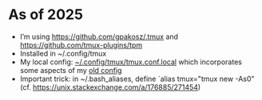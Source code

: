 # As of 2025

- I’m using https://github.com/gpakosz/.tmux and https://github.com/tmux-plugins/tpm
- Installed in ~/.config/tmux
- My local config: [~/.config/tmux/tmux.conf.local](./tmux.conf.local) which incorporates some aspects of my [old config](../.tmux.conf)
- Important trick: in ~/.bash_aliases, define `alias tmux="tmux new -As0" (cf. https://unix.stackexchange.com/a/176885/271454)
